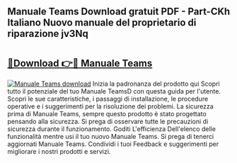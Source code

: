 ## Manuale Teams Download gratuit PDF - Part-CKh Italiano Nuovo manuale del proprietario di riparazione jv3Nq

# <h2><a href="http://dfeqkj1.blite.top/?on=Manuale+Teams">🔗Download 👉🔴 Manuale Teams</a></h2>

[![Manuale Teams download](https://i.imgur.com/lujVjoI.png)](http://dfeqkj1.blite.top/?on=Manuale+Teams)
Inizia la padronanza del prodotto qui Scopri tutto il potenziale del tuo Manuale TeamsD con questa guida per l'utente. Scopri le sue caratteristiche, i passaggi di installazione, le procedure operative e i suggerimenti per la risoluzione dei problemi. La sicurezza prima di Manuale Teams, sempre questo prodotto è stato progettato pensando alla sicurezza. Si prega di osservare tutte le precauzioni di sicurezza durante il funzionamento. Goditi L'efficienza Dell'elenco delle funzionalità mentre usi il tuo nuovo Manuale Teams. Si prega di tenerci aggiornati Manuale Teams. Condividi i tuoi Feedback e suggerimenti per migliorare i nostri prodotti e servizi.
